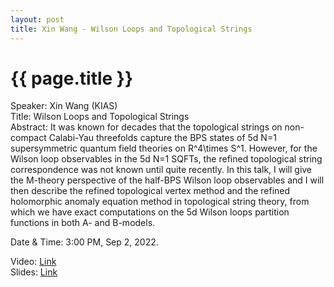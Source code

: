 ```yaml
---
layout: post
title: Xin Wang - Wilson Loops and Topological Strings
---
```


{{ page.title }}
================

Speaker: Xin Wang (KIAS)  
Title: Wilson Loops and Topological Strings  
Abstract: It was known for decades that the topological strings on non-compact Calabi-Yau threefolds capture the BPS states of 5d N=1 supersymmetric quantum field theories on R^4\times S^1. However, for the Wilson loop observables in the 5d N=1 SQFTs, the refined topological string correspondence was not known until quite recently. In this talk, I will give the M-theory perspective of the half-BPS Wilson loop observables and I will then describe the refined topological vertex method and the refined holomorphic anomaly equation method in topological string theory, from which we have exact computations on the 5d Wilson loops partition functions in both A- and B-models.  

Date & Time: 3:00 PM, Sep 2, 2022.

Video: [Link](https://www.bilibili.com/video/BV1Wg411S7GR?share_source=copy_web&vd_source=24b177539d23769c10e3e2d6f6e5e60d)  
Slides: [Link](http://jointhepth.github.io/files/2022-9-2-Xin-Wang.pdf)
